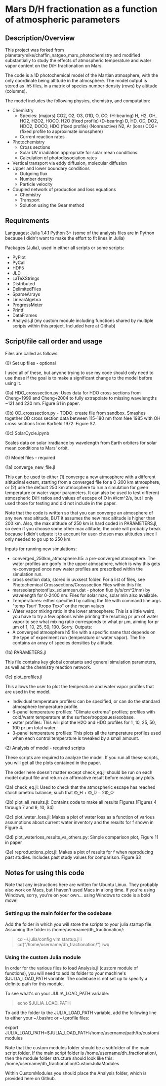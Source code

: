 # Mars D/H fractionation as a function of atmospheric parameters

## Description/Overview

This project was forked from planetarymike/chaffin_natgeo_mars_photochemistry and modified substantially to study the effects of atmospheric temperature and water vapor content on the D/H fractionation on Mars. 

The code is a 1D photochemical model of the Martian atmosphere, with the only coordinate being altitude in the atmosphere. The model output is stored as .h5 files, in a matrix of species number density (rows) by altitude (columns). 

The model includes the following physics, chemistry, and computation:

- Chemistry
	- Species: (majors) CO2, O2, O3, O1D, O, CO, 
			   (H-bearing) H, H2, OH, HO2, H2O2, HOCO, H2O (fixed profile)
			   (D-bearing) D, HD, OD, DO2, HDO2, DOCO, HDO (fixed profile)
               (Nonreactive) N2, Ar
               (ions) CO2+ (fixed profile to approximate ionosphere)
    - Current reaction rates 
- Photochemistry 
	- Cross sections
	- Solar UV irradiation appropriate for solar mean conditions
	- Calculation of photodissociation rates
- Vertical transport via eddy diffusion, molecular diffusion
- Upper and lower boundary conditions
	- Outgoing flux
	- Number density
	- Particle velocity
- Coupled network of production and loss equations
	- Chemistry
	- Transport
	- Solution using the Gear method


## Requirements

Languages:
Julia 1.4.1
Python 3+ (some of the analysis files are in Python because I didn't want to make the effort to fit lines in Julia)

Packages (Julia), used in either all scripts or some scripts:
- PyPlot
- PyCall
- HDF5
- JLD
- LaTeXStrings
- Distributed
- DelimitedFiles
- SparseArrays
- LinearAlgebra
- ProgressMeter
- Printf
- DataFrames
- Analysis.jl (my custom module including functions shared by multiple scripts within this project. Included here at Github)


## Script/file call order and usage

Files are called as follows:

(0) Set up files - optional

I used all of these, but anyone trying to use my code should only need to use these if the goal is to make a significant change to the model before using it.

(0a) HDO_crosssection.py: Uses data for HDO cross sections from Cheng+1999 and Cheng+2004 to fully extrapolate to missing wavelengths ~121 and 220 nm. Figure S1 in paper.
	
(0b) OD_crosssection.py - TODO: create file from sandbox. Smashes together OD cross section data between 115-180 nm from Nee 1985 with OH cross sections from Barfield 1972. Figure S2. 

(0c) SolarCycle.ipynb

Scales data on solar irradiance by wavelength from Earth orbiters for solar mean conditions to Mars' orbit. 


(1) Model files - required

(1a) converge_new_file.jl

This can be used to either (1) converge a new atmosphere with a different altitudinal extent, starting from a converged file for a 0-200 km atmosphere, or (2) use the default 250 km atmosphere to run a simulation for given temperature or water vapor parameters. It can also be used to test different atmospheric D/H ratios and values of escape of O in #/cm^2/s, but I only used those for testing and did not include in the paper.

Note that the code is written so that you can converge an atmosphere of any new max altitude, BUT it assumes the new max altitude is higher than 200 km. Also, the max altitude of 250 km is hard coded in PARAMETERS.jl, so even if you choose some other max altitude, the code will probably break because I didn't udpate it to account for user-chosen max altitudes since I only needed to go up to 250 km.

Inputs for running new simulations:
- converged_250km_atmosphere.h5: a pre-converged atmosphere. The water profiles are goofy in the upper atmosphere, which is why this gets re-converged once new water profiles are prescribed within the simulation run.
- cross section data, stored in uvxsect folder. For a list of files, see Photochemical Crosssections/Crosssection Files within this file. 
- marssolarphotonflux_solarmean.dat - photon flux (γ/s/cm^2/nm) by wavelength for 0-2400 nm. Files for solar max, solar min also available.
- Temperatures: either specified by calling the file with command line args "temp Tsurf Ttropo Texo" or the mean values
- Water vapor mixing ratio in the lower atmosphere: This is a little weird, you have to try a few options while printing the resulting pr μm of water vapor to see what mixing ratio corresponds to what pr μm, aiming for pr μm of 1, 10, 25, 50, 100. Sorry.
Outputs:
- A converged atmosphere h5 file with a specific name that depends on the type of experiment run (temperature or water vapor). The file contains an array of species densities by altitude.

(1b) PARAMETERS.jl

This file contains key global constants and general simulation parameters, as well as the chemistry reaction network. 

(1c) plot_profiles.jl

This allows the user to plot the temperature and water vapor profiles that are used in the model.

- Individual temperature profiles: can be specified, or can do the standard atmosphere temperature profile.
- 6-panel temperature profiles: "Climate extrema" profiles; profiles with cold/warm temperature at the surface/tropopaues/exobase.
- water profiles: This will plot the H2O and HDO profiles for 1, 10, 25, 50, 100 pr μm total water. 
- 3-panel temperature profiles: This plots all the temperature profiles used when each control temperature is tweaked by a small amount. 

(2) Analysis of model - required scripts

These scripts are required to analyze the model. If you run all these scripts, you will get all the plots contained in the paper.

The order here doesn't matter except check_eq.jl should be run on each model output file and return an affirmative result before making any plots.

(2a) check_eq.jl: Used to check that the atmospheric escape has reached stoichiometric balance, such that Φ_H + Φ_D = 2Φ_O

(2b) plot_all_results.jl: Contains code to make all results Figures (Figures 4 through 7 and 9, 10, S4)

(2c) plot_water_loss.jl: Makes a plot of water loss as a function of various assumptions about current water inventory and the results for f shown in Figure 4.

(2d) plot_waterloss_results_vs_others.py: Simple comparison plot, Figure 11 in paper 

(2e) reproductions_plot.jl: Makes a plot of results for f when reproducing past studies. Includes past study values for comparison. Figure S3

## Notes for using this code

Note that any instructions here are written for Ubuntu Linux. They probably also work on Macs, but I haven't used Macs in a long time. If you're using Windows, sorry, you're on your own... using Windows to code is a bold move!

### Setting up the main folder for the codebase

Add the folder in which you will store the scripts to your julia startup file. Assuming the folder is /home/username/dh_fractionation/:

> cd ~/.julia/config
> vim startup.jl
> i
> cd("/home/username/dh_fractionation/")
> :wq

### Using the custom Julia module

In order for the various files to load Analysis.jl (custom module of functions), you will need to add its folder to your machine's $JULIA_LOAD_PATH variable. The codebase is not set up to specify a definite path for this module. 

To see what's on your JULIA_LOAD_PATH variable:

> echo $JULIA_LOAD_PATH

To add the folder to the JULIA_LOAD_PATH variable, add the following line to either your ~/.bashrc or ~/.profile files:

export JULIA_LOAD_PATH=$JULIA_LOAD_PATH:/home/username/path/to/custom/modules

Note that the custom modules folder should be a subfolder of the main script folder. If the main script folder is /home/username/dh_fractionation/, then the module folder structure should look like this: /home/username/dh_fractionation/CustomJuliaModules

Within CustomModules you should place the Analysis folder, which is provided here on Github.